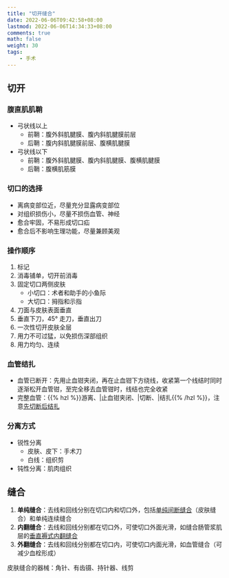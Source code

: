 ```yaml
---
title: "切开缝合"
date: 2022-06-06T09:42:58+08:00
lastmod: 2022-06-06T14:34:33+08:00
comments: true
math: false
weight: 30
tags:
    - 手术
---
```


## 切开

### 腹直肌肌鞘

- 弓状线以上
    - 前鞘：腹外斜肌腱膜、腹内斜肌腱膜前层
    - 后鞘：腹内斜肌腱膜前层、腹横肌腱膜
- 弓状线以下
    - 前鞘：腹外斜肌腱膜、腹内斜肌腱膜、腹横肌腱膜
    - 后鞘：腹横肌筋膜

### 切口的选择

- 离病变部位近，尽量充分显露病变部位
- 对组织损伤小，尽量不损伤血管、神经
- 愈合牢固，不易形成切口疝
- 愈合后不影响生理功能，尽量兼顾美观

### 操作顺序

1. 标记
2. 消毒铺单，切开前消毒
3. 固定切口两侧皮肤
    - 小切口：术者和助手的小鱼际
    - 大切口：拇指和示指
4. 刀面与皮肤表面垂直
5. 垂直下刀，45° 走刀，垂直出刀
6. 一次性切开皮肤全层
7. 用力不可过猛，以免损伤深部组织
8. 用力均匀、连续

### 血管结扎

- 血管已断开：先用止血钳夹闭，再在止血钳下方绕线，收紧第一个线结时同时逐渐松开血管钳，至完全移去血管钳时，线结也完全收紧
- 完整血管：{{% hzl %}}游离、|止血钳夹闭、|切断、|结扎{{% /hzl %}}，注意<ins>先切断后结扎</ins>

### 分离方式

- 锐性分离
    - 皮肤、皮下：手术刀
    - 白线：组织剪
- 钝性分离：肌肉组织

## 缝合

1. **单纯缝合**：去线和回线分别在切口内和切口外，包括<ins>单纯间断缝合</ins>（皮肤缝合）和单纯连续缝合
2. **内翻缝合**：去线和回线分别都在切口外，可使切口外面光滑，如缝合肠管浆肌层的<ins>垂直褥式内翻缝合</ins>
3. **外翻缝合**：去线和回线分别都在切口内，可使切口内面光滑，如血管缝合（可减少血栓形成）

皮肤缝合的器械：角针、有齿镊、持针器、线剪
